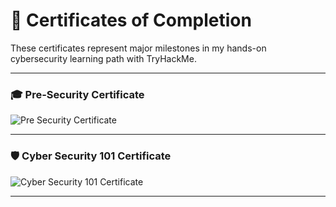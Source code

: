 # 🏅 Certificates of Completion

These certificates represent major milestones in my hands-on cybersecurity learning path with TryHackMe.

---

### 🎓 Pre-Security Certificate  
![Pre Security Certificate]([https://raw.githubusercontent.com/aneezatsec/tryhackme-labs/main/Pre-Security/presecurity-cert.png](https://tryhackme-certificates.s3-eu-west-1.amazonaws.com/THM-TSRMIEDWBF.pdf))

---

### 🛡️ Cyber Security 101 Certificate  
![Cyber Security 101 Certificate](https://tryhackme-certificates.s3-eu-west-1.amazonaws.com/THM-PA1IEJGL36.png](https://tryhackme-certificates.s3-eu-west-1.amazonaws.com/THM-PA1IEJGL36.png))

---
